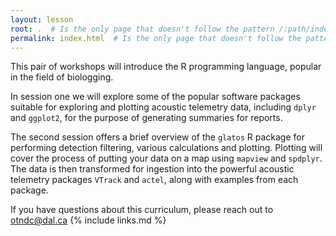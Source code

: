 ```yaml
---
layout: lesson
root: .  # Is the only page that doesn't follow the pattern /:path/index.html
permalink: index.html  # Is the only page that doesn't follow the pattern /:path/index.html
---
```


This pair of workshops will introduce the R programming language, popular in the field of biologging.

In session one we will explore some of the popular software packages suitable for exploring and plotting acoustic telemetry data, including `dplyr` and `ggplot2`, for the purpose of generating summaries for reports.

The second session offers a brief overview of the `glatos` R package for performing detection filtering, various calculations and plotting. Plotting will cover the process of putting your data on a map using `mapview` and `spdplyr`. The data is then transformed for ingestion into the powerful acoustic telemetry packages `VTrack` and `actel`, along with examples from each package. 

If you have questions about this curriculum, please reach out to otndc@dal.ca
{% include links.md %}
